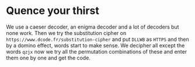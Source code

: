 # Quence your thirst
We use a caeser decoder, an enigma decoder and a lot of decoders but none work. 
Then we try the substitution cipher on `https://www.dcode.fr/substitution-cipher` and put `DLLWB` as `HTTPS` and then by a domino effect, words start to make sense.
We decipher all except the words `qzjx` now we try all the permutation combinations of these and enter them one by one and get the code.
